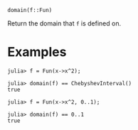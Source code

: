 ```
domain(f::Fun)
```

Return the domain that `f` is defined on.

# Examples

```jldoctest
julia> f = Fun(x->x^2);

julia> domain(f) == ChebyshevInterval()
true

julia> f = Fun(x->x^2, 0..1);

julia> domain(f) == 0..1
true
```
